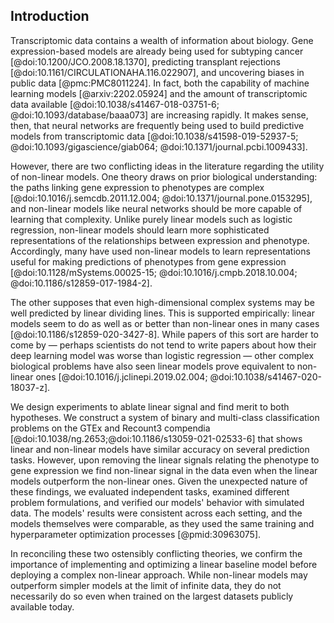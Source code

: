 ## Introduction

Transcriptomic data contains a wealth of information about biology.
Gene expression-based models are already being used for subtyping cancer [@doi:10.1200/JCO.2008.18.1370], predicting transplant rejections [@doi:10.1161/CIRCULATIONAHA.116.022907], and uncovering biases in public data [@pmc:PMC8011224].
In fact, both the capability of machine learning models [@arxiv:2202.05924] and the amount of transcriptomic data available [@doi:10.1038/s41467-018-03751-6; @doi:10.1093/database/baaa073] are increasing rapidly.
It makes sense, then, that neural networks are frequently being used to build predictive models from transcriptomic data [@doi:10.1038/s41598-019-52937-5; @doi:10.1093/gigascience/giab064; @doi:10.1371/journal.pcbi.1009433].

However, there are two conflicting ideas in the literature regarding the utility of non-linear models.
One theory draws on prior biological understanding: the paths linking gene expression to phenotypes are complex [@doi:10.1016/j.semcdb.2011.12.004; @doi:10.1371/journal.pone.0153295], and non-linear models like neural networks should be more capable of learning that complexity.
Unlike purely linear models such as logistic regression, non-linear models should learn more sophisticated representations of the relationships between expression and phenotype.
Accordingly, many have used non-linear models to learn representations useful for making predictions of phenotypes from gene expression [@doi:10.1128/mSystems.00025-15; @doi:10.1016/j.cmpb.2018.10.004; @doi:10.1186/s12859-017-1984-2].

The other supposes that even high-dimensional complex systems may be well predicted by linear dividing lines.
This is supported empirically: linear models seem to do as well as or better than non-linear ones in many cases [@doi:10.1186/s12859-020-3427-8].
While papers of this sort are harder to come by — perhaps scientists do not tend to write papers about how their deep learning model was worse than logistic regression — other complex biological problems have also seen linear models prove equivalent to non-linear ones [@doi:10.1016/j.jclinepi.2019.02.004; @doi:10.1038/s41467-020-18037-z].

We design experiments to ablate linear signal and find merit to both hypotheses.
We construct a system of binary and multi-class classification problems on the GTEx and Recount3 compendia [@doi:10.1038/ng.2653;@doi:10.1186/s13059-021-02533-6] that shows linear and non-linear models have similar accuracy on several prediction tasks.
However, upon removing the linear signals relating the phenotype to gene expression we find non-linear signal in the data even when the linear models outperform the non-linear ones.
Given the unexpected nature of these findings, we evaluated independent tasks, examined different problem formulations, and verified our models' behavior with simulated data.
The models' results were consistent across each setting, and the models themselves were comparable, as they used the same training and hyperparameter optimization processes [@pmid:30963075].

In reconciling these two ostensibly conflicting theories, we confirm the importance of implementing and optimizing a linear baseline model before deploying a complex non-linear approach.
While non-linear models may outperform simpler models at the limit of infinite data, they do not necessarily do so even when trained on the largest datasets publicly available today.
